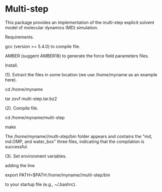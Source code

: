 # Multi-step
This package provides an implementation of the multi-step explicit solvent model of molecular dynamics (MD) simulation.

Requirements.

   gcc (version >= 5.4.0) to compile file.
   
   AMBER (suggent AMBER18) to generate the force field parameters files.

Install.

(1). Extract the files in some location (we use /home/myname as an example here).

  cd /home/myname
  
  tar zxvf multi-step.tar.bz2


(2). Compile file. 

  cd /home/myname/multi-step
  
  make

The /home/myname//multi-step/bin folder appears and contains the "md, md.OMP, and water_box" three files, indicating that the compilation is successful.


(3). Set environment variables.

  adding the line

  export PATH=$PATH:/home/myname//multi-step/bin

  to your startup file (e.g., ~/.bashrc).
